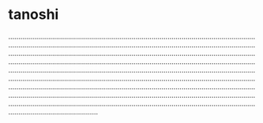 # tanoshi

.........................................................................................................................................................................................................................................................................................................................................................................................................................................................................................................................................................................................................................................................................................................................................................................................................................................................................................................................................................................................................................................................................................................................................................................................................